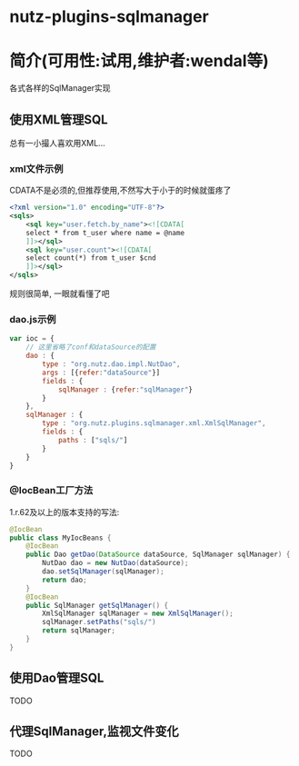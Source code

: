nutz-plugins-sqlmanager
==================================

简介(可用性:试用,维护者:wendal等)
==================================

各式各样的SqlManager实现

## 使用XML管理SQL

总有一小撮人喜欢用XML...

### xml文件示例

CDATA不是必须的,但推荐使用,不然写大于小于的时候就蛋疼了

```xml
<?xml version="1.0" encoding="UTF-8"?>
<sqls>
	<sql key="user.fetch.by_name"><![CDATA[
	select * from t_user where name = @name
	]]></sql>
	<sql key="user.count"><![CDATA[
	select count(*) from t_user $cnd
	]]></sql>
</sqls>
```

规则很简单, 一眼就看懂了吧

### dao.js示例

```js
var ioc = {
    // 这里省略了conf和dataSource的配置
	dao : {
		type : "org.nutz.dao.impl.NutDao",
		args : [{refer:"dataSource"}]
		fields : {
			sqlManager : {refer:"sqlManager"}
		}
	},
	sqlManager : {
		type : "org.nutz.plugins.sqlmanager.xml.XmlSqlManager",
		fields : {
			paths : ["sqls/"]
	    }
	}
}
```

### @IocBean工厂方法

1.r.62及以上的版本支持的写法:

```java
@IocBean
public class MyIocBeans {
	@IocBean
	public Dao getDao(DataSource dataSource, SqlManager sqlManager) {
	    NutDao dao = new NutDao(dataSource);
	    dao.setSqlManager(sqlManager);
		return dao;
	}
	@IocBean
	public SqlManager getSqlManager() {
	    XmlSqlManager sqlManager = new XmlSqlManager();
	    sqlManager.setPaths("sqls/")
		return sqlManager;
	}
}
```

## 使用Dao管理SQL

TODO

## 代理SqlManager,监视文件变化

TODO